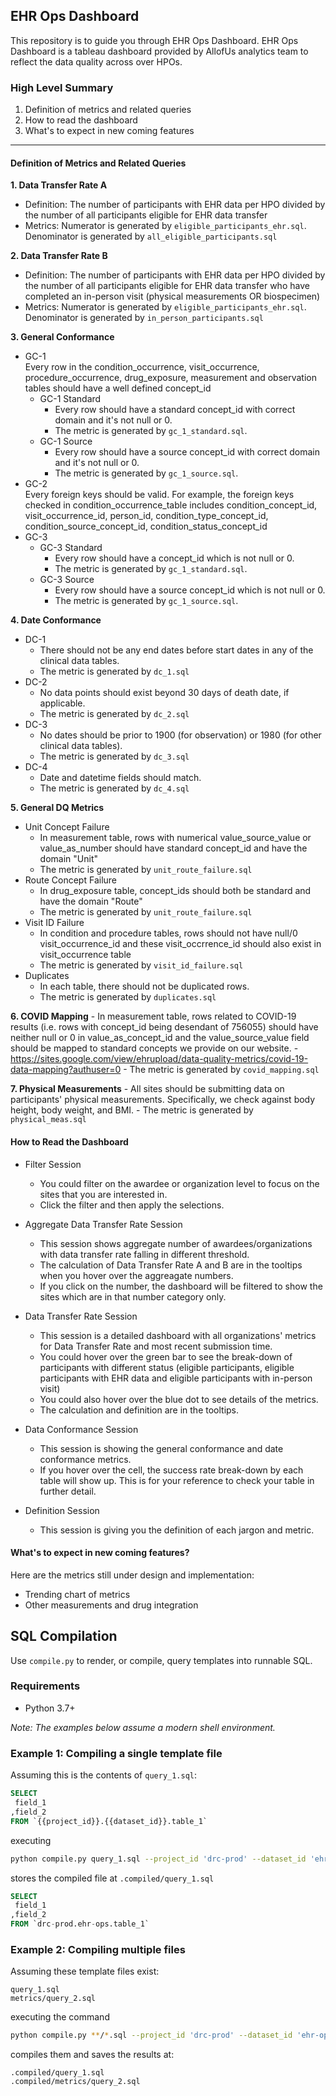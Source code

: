 ## **EHR Ops Dashboard**
This repository is to guide you through EHR Ops Dashboard. EHR Ops Dashboard is a tableau dashboard provided by AllofUs analytics team to reflect the data quality across over HPOs.

### High Level Summary ###
1. Definition of metrics and related queries
2. How to read the dashboard
3. What's to expect in new coming features 
---
#### Definition of Metrics and Related Queries ####

**1. Data Transfer Rate A** 
- Definition: The number of participants with EHR data per HPO divided by the number of all participants eligible for EHR data transfer
- Metrics: Numerator is generated by `eligible_participants_ehr.sql`. Denominator is generated by `all_eligible_participants.sql`

**2. Data Transfer Rate B**
- Definition: The number of participants with EHR data per HPO divided by the number of all participants eligible for EHR data transfer who have completed an in-person visit (physical measurements OR biospecimen) 
- Metrics: Numerator is generated by `eligible_participants_ehr.sql`. Denominator is generated by `in_person_participants.sql`

**3. General Conformance**
- GC-1 \
Every row in the condition_occurrence, visit_occurrence, procedure_occurrence, drug_exposure, measurement and observation tables should have a well defined concept_id
    - GC-1 Standard
        - Every row should have a standard concept_id with correct domain and it's not null or 0. 
        - The metric is generated by `gc_1_standard.sql`.
    - GC-1 Source
        - Every row should have a source concept_id with correct domain and it's not null or 0.
        - The metric is generated by `gc_1_source.sql`.
- GC-2 \
Every foreign keys should be valid. For example, the foreign keys checked in condition_occurrence_table includes condition_concept_id, visit_occurrence_id, person_id, condition_type_concept_id, condition_source_concept_id, condition_status_concept_id
- GC-3
    - GC-3 Standard
        - Every row should have a concept_id which is not null or 0. 
        - The metric is generated by `gc_1_standard.sql`.
    - GC-3 Source
        - Every row should have a source concept_id which is not null or 0.
        - The metric is generated by `gc_1_source.sql`.

**4. Date Conformance**
- DC-1
    - There should not be any end dates before start dates in any of the clinical data tables.
    - The metric is generated by `dc_1.sql`
- DC-2
    - No data points should exist beyond 30 days of death date, if applicable.
    - The metric is generated by `dc_2.sql`
- DC-3
    - No dates should be prior to 1900 (for observation) or 1980 (for other clinical data tables).
    - The metric is generated by `dc_3.sql`
- DC-4
    - Date and datetime fields should match.
    - The metric is generated by `dc_4.sql`

**5. General DQ Metrics**
- Unit Concept Failure
    - In measurement table, rows with numerical value_source_value or value_as_number should have standard concept_id and have the domain "Unit"
    - The metric is generated by `unit_route_failure.sql`
- Route Concept Failure
    - In drug_exposure table, concept_ids should both be standard and have the domain "Route"
    - The metric is generated by `unit_route_failure.sql`
- Visit ID Failure
    - In condition and procedure tables, rows should not have null/0 visit_occurrence_id and these visit_occrrence_id should also exist in visit_occurrence table
    - The metric is generated by `visit_id_failure.sql`
- Duplicates
    - In each table, there should not be duplicated rows. 
    - The metric is generated by `duplicates.sql`

**6. COVID Mapping**
    - In measurement table, rows related to COVID-19 results (i.e. rows with concept_id being desendant of 756055) should have neither null or 0 in value_as_concept_id and the value_source_value field should be mapped to standard concepts we provide on our website. 
    - https://sites.google.com/view/ehrupload/data-quality-metrics/covid-19-data-mapping?authuser=0 
    - The metric is generated by `covid_mapping.sql`

**7. Physical Measurements**
    - All sites should be submitting data on participants' physical measurements. Specifically, we check against body height, body weight, and BMI.
    - The metric is generated by `physical_meas.sql`

#### How to Read the Dashboard ####

- Filter Session
    - You could filter on the awardee or organization level to focus on the sites that you are interested in.
    - Click the filter and then apply the selections.

- Aggregate Data Transfer Rate Session
    - This session shows aggregate number of awardees/organizations with data transfer rate falling in different threshold.
    - The calculation of Data Transfer Rate A and B are in the tooltips when you hover over the aggreagate numbers. 
    - If you click on the number, the dashboard will be filtered to show the sites which are in that number category only.

- Data Transfer Rate Session
    - This session is a detailed dashboard with all organizations' metrics for Data Transfer Rate and most recent submission time.
    - You could hover over the green bar to see the break-down of participants with different status (eligible participants, eligible participants with EHR data and eligible participants with in-person visit) 
    - You could also hover over the blue dot to see details of the metrics.
    - The calculation and definition are in the tooltips.

- Data Conformance Session
    - This session is showing the general conformance and date conformance metrics.
    - If you hover over the cell, the success rate break-down by each table will show up. This is for your reference to check your table in further detail. 

- Definition Session
    - This session is giving you the definition of each jargon and metric. 

#### What's to expect in new coming features? ####

Here are the metrics still under design and implementation:
- Trending chart of metrics
- Other measurements and drug integration

## SQL Compilation
Use `compile.py` to render, or compile, query templates into runnable SQL.

### Requirements
* Python 3.7+

_Note: The examples below assume a modern shell environment._

### Example 1: Compiling a single template file
Assuming this is the contents of `query_1.sql`:
```sql
SELECT 
 field_1
,field_2
FROM `{{project_id}}.{{dataset_id}}.table_1`
```
executing
```bash
python compile.py query_1.sql --project_id 'drc-prod' --dataset_id 'ehr-ops'  
```
stores the compiled file at `.compiled/query_1.sql`
```sql
SELECT 
 field_1
,field_2
FROM `drc-prod.ehr-ops.table_1`
```

### Example 2: Compiling multiple files
Assuming these template files exist: 
```
query_1.sql
metrics/query_2.sql
```
executing the command
```bash
python compile.py **/*.sql --project_id 'drc-prod' --dataset_id 'ehr-ops'   
```
compiles them and saves the results at: 
```
.compiled/query_1.sql
.compiled/metrics/query_2.sql
```
